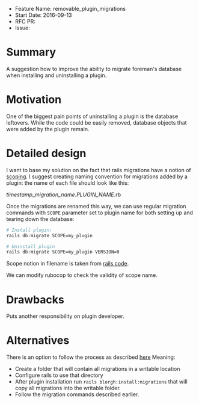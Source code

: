 - Feature Name: removable_plugin_migrations
- Start Date: 2016-09-13
- RFC PR:
- Issue:

# Summary
[summary]: #summary

A suggestion how to improve the ability to migrate foreman's database
when installing and uninstalling a plugin.

# Motivation
[motivation]: #motivation

One of the biggest pain points of uninstalling a plugin is the database
leftovers. While the code could be easily removed, database objects that were
added by the plugin remain.

# Detailed design
[design]: #detailed-design

I want to base my solution on the fact that rails migrations have a notion of
[scoping](http://edgeguides.rubyonrails.org/engines.html#engine-setup).
I suggest creating naming convention for migrations added by a plugin: the name
of each file should look like this:

*timestamp*_*migration_name*.*PLUGIN_NAME*.rb


Once the migrations are renamed this way, we can use regular migration commands
with `SCOPE` parameter set to plugin name for both setting up and tearing down
the database:

```sh
# Install plugin:
rails db:migrate SCOPE=my_plugin

# Uninstall plugin
rails db:migrate SCOPE=my_plugin VERSION=0
```

Scope notion in filename is taken from [rails code](https://github.com/rails/rails/blob/3fc0bbf008f0e935ab56559f119c9ea8250bfddd/activerecord/lib/active_record/migration.rb#L535).

We can modify rubocop to check the validity of scope name.

# Drawbacks
[drawbacks]: #drawbacks

Puts another responsibility on plugin developer.

# Alternatives
[alternatives]: #alternatives

There is an option to follow the process as described
[here](http://edgeguides.rubyonrails.org/engines.html#engine-setup)
Meaning:
- Create a folder that will contain all migrations in a writable location
- Configure rails to use that directory
- After plugin installation run `rails blorgh:install:migrations` that will copy
all migrations into the writable folder.
- Follow the migration commands described earlier.
